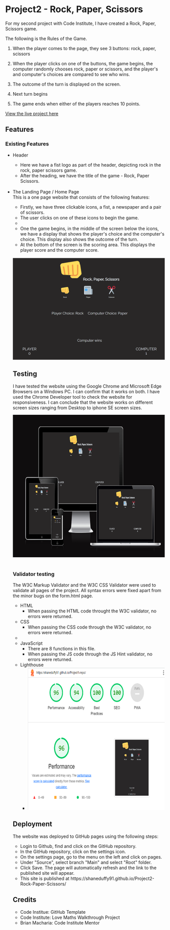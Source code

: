 # Project2 - Rock, Paper, Scissors

For my second project with Code Institute, I have created a Rock, Paper, Scissors game.

The following is the Rules of the Game.
1. When the player comes to the page, they see 3 buttons: rock, paper, scissors
2. When the player clicks on one of the buttons, the game begins, the computer
    randomly chooses rock, paper or scissors, and the player's and computer's 
    choices are compared to see who wins.

3. The outcome of the turn is displayed on the screen.

4. Next turn begins 
5. The game ends when either of the players reaches 10 points.

<a href="https://shaneduffy91.github.io/Project2-Rock-Paper-Scissors/" target="_blank" aria-label="The live project">View the live project here</a>

## Features
### Existing Features

<ul> 
<li>Header</li>
        <ul>
        <li>Here we have a fist logo as part of the header, depicting rock in the rock, paper scissors game.</li>
        <li>After the heading, we have the title of the game - Rock, Paper Scissors.</li>
        </ul>
        <br>

<li>The Landing Page / Home Page</li>
This is a one page website that consists of the following features:
        <ul>
        <li>Firstly, we have three clickable icons, a fist, a newspaper and a pair of scissors.</li>
        <li>The user clicks on one of these icons to begin the game.<li>
        <li>One the game begins, in the middle of the screen below the icons, we have a display that shows the player's choice and the computer's choice. This display also shows the outcome of the turn. 
        <li>At the bottom of the screen is the scoring area. This displays the player score and the computer score.</li>
        </ul>
        <br>
 
<img src = "assets/images/Rock paper scissors 26-07-2023.png" alt = "image of home page">
  
<br>


## Testing
I have tested the website using the Google Chrome and Microsoft Edge Browsers on a Windows PC. I can confirm that it works on both.
I have used the Chrome Developer tool to check the website for responsiveness. I can conclude that the website works on different screen 
sizes ranging from Desktop to iphone SE screen sizes.

<img src="assets/images/amiresponsive.png"  style="width:600px; height:450px" alt="Responsive Website">

<br>
<br>

### Validator testing
The W3C Markup Validator and the W3C CSS Validator were used to validate all pages of the project. All syntax errors were fixed 
apart from the minor bugs on the form.html page.
<ul>
        <li>
        HTML
        <ul><li>When passing the HTML code throught the W3C validator, no errors were returned.</li></ul>
        </li>
        <li>
        CSS
        <ul><li>When passing the CSS code through the W3C validator, no errors were returned.</li>
        </ul>
        </li>
        <li>
        <li>JavaScript
        <ul><li>There are 8 functions in this file.</li>
            <li>When passing the JS code through the JS Hint validator, no errors were returned. 
            </li>
        </ul>
        </li>
        <li>
        Lighthouse
        <ul>
        <li><img src="assets/images/Screenshot 2023-07-26 212101.png"  style="width:700px; height:450px" alt="Lighthouse"></li>
        </ul>
        </li>
</ul>


## Deployment
The website was deployed to GitHub pages using the following steps:
<ul>
<li>Login to Github, find and click on the GitHub repository.</li>
<li>In the GitHub repository, click on the settings icon.</li>
<li>On the settings page, go to the menu on the left and click on pages.</li>
<li>Under "Source", select branch "Main" and select "Root" folder.</li>
<li>Click Save. The page will automatically refresh and the link to the published site will appear.</li>
<li>This site is published at  <a href=" https://shaneduffy91.github.io/Project2-Rock-Paper-Scissors/" target="_blank" aria-label="The live project"></a> https://shaneduffy91.github.io/Project2-Rock-Paper-Scissors/</li>
</ul> 

## Credits
<ul>
<li>Code Institue: GitHub Template</li>
<li>Code Institute: Love Maths Walkthrough Project</li>
<li>Brian Macharia: Code Institute Mentor</li>
</ul>


